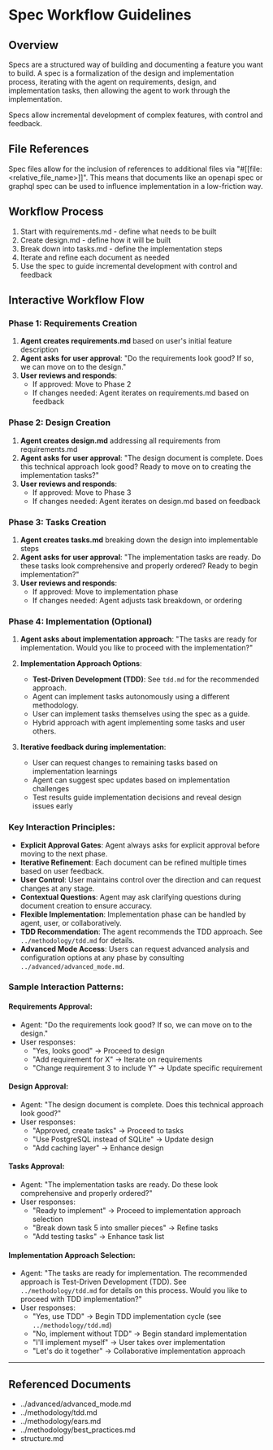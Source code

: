 # Spec Workflow Guidelines

## Overview
Specs are a structured way of building and documenting a feature you want to build. A spec is a formalization of the design and implementation process, iterating with the agent on requirements, design, and implementation tasks, then allowing the agent to work through the implementation.

Specs allow incremental development of complex features, with control and feedback.

## File References
Spec files allow for the inclusion of references to additional files via "#[[file:<relative_file_name>]]". This means that documents like an openapi spec or graphql spec can be used to influence implementation in a low-friction way.

## Workflow Process
1. Start with requirements.md - define what needs to be built
2. Create design.md - define how it will be built
3. Break down into tasks.md - define the implementation steps
4. Iterate and refine each document as needed
5. Use the spec to guide incremental development with control and feedback

## Interactive Workflow Flow

### Phase 1: Requirements Creation
1. **Agent creates requirements.md** based on user's initial feature description
2. **Agent asks for user approval**: "Do the requirements look good? If so, we can move on to the design."
3. **User reviews and responds**:
   - If approved: Move to Phase 2
   - If changes needed: Agent iterates on requirements.md based on feedback

### Phase 2: Design Creation
1. **Agent creates design.md** addressing all requirements from requirements.md
2. **Agent asks for user approval**: "The design document is complete. Does this technical approach look good? Ready to move on to creating the implementation tasks?"
3. **User reviews and responds**:
   - If approved: Move to Phase 3
   - If changes needed: Agent iterates on design.md based on feedback

### Phase 3: Tasks Creation
1. **Agent creates tasks.md** breaking down the design into implementable steps
2. **Agent asks for user approval**: "The implementation tasks are ready. Do these tasks look comprehensive and properly ordered? Ready to begin implementation?"
3. **User reviews and responds**:
   - If approved: Move to implementation phase
   - If changes needed: Agent adjusts task breakdown, or ordering

### Phase 4: Implementation (Optional)
1. **Agent asks about implementation approach**: "The tasks are ready for implementation. Would you like to proceed with the implementation?"

2. **Implementation Approach Options**:
   - **Test-Driven Development (TDD)**: See `tdd.md` for the recommended approach.
   - Agent can implement tasks autonomously using a different methodology.
   - User can implement tasks themselves using the spec as a guide.
   - Hybrid approach with agent implementing some tasks and user others.

3. **Iterative feedback during implementation**:
   - User can request changes to remaining tasks based on implementation learnings
   - Agent can suggest spec updates based on implementation challenges
   - Test results guide implementation decisions and reveal design issues early

### Key Interaction Principles:
- **Explicit Approval Gates**: Agent always asks for explicit approval before moving to the next phase.
- **Iterative Refinement**: Each document can be refined multiple times based on user feedback.
- **User Control**: User maintains control over the direction and can request changes at any stage.
- **Contextual Questions**: Agent may ask clarifying questions during document creation to ensure accuracy.
- **Flexible Implementation**: Implementation phase can be handled by agent, user, or collaboratively.
- **TDD Recommendation**: The agent recommends the TDD approach. See `../methodology/tdd.md` for details.
- **Advanced Mode Access**: Users can request advanced analysis and configuration options at any phase by consulting `../advanced/advanced_mode.md`.

### Sample Interaction Patterns:

#### Requirements Approval:
- Agent: "Do the requirements look good? If so, we can move on to the design."
- User responses:
  - "Yes, looks good" → Proceed to design
  - "Add requirement for X" → Iterate on requirements
  - "Change requirement 3 to include Y" → Update specific requirement

#### Design Approval:
- Agent: "The design document is complete. Does this technical approach look good?"
- User responses:
  - "Approved, create tasks" → Proceed to tasks
  - "Use PostgreSQL instead of SQLite" → Update design
  - "Add caching layer" → Enhance design

#### Tasks Approval:
- Agent: "The implementation tasks are ready. Do these look comprehensive and properly ordered?"
- User responses:
  - "Ready to implement" → Proceed to implementation approach selection
  - "Break down task 5 into smaller pieces" → Refine tasks
  - "Add testing tasks" → Enhance task list

#### Implementation Approach Selection:
- Agent: "The tasks are ready for implementation. The recommended approach is Test-Driven Development (TDD). See `../methodology/tdd.md` for details on this process. Would you like to proceed with TDD implementation?"
- User responses:
  - "Yes, use TDD" → Begin TDD implementation cycle (see `../methodology/tdd.md`)
  - "No, implement without TDD" → Begin standard implementation
  - "I'll implement myself" → User takes over implementation
  - "Let's do it together" → Collaborative implementation approach

---
## Referenced Documents

- ../advanced/advanced_mode.md
- ../methodology/tdd.md
- ../methodology/ears.md
- ../methodology/best_practices.md
- structure.md